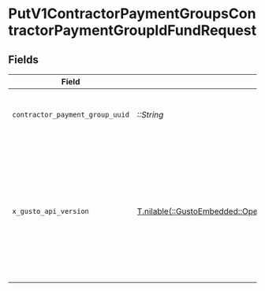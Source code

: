 # PutV1ContractorPaymentGroupsContractorPaymentGroupIdFundRequest


## Fields

| Field                                                                                                                                                                                                                               | Type                                                                                                                                                                                                                                | Required                                                                                                                                                                                                                            | Description                                                                                                                                                                                                                         |
| ----------------------------------------------------------------------------------------------------------------------------------------------------------------------------------------------------------------------------------- | ----------------------------------------------------------------------------------------------------------------------------------------------------------------------------------------------------------------------------------- | ----------------------------------------------------------------------------------------------------------------------------------------------------------------------------------------------------------------------------------- | ----------------------------------------------------------------------------------------------------------------------------------------------------------------------------------------------------------------------------------- |
| `contractor_payment_group_uuid`                                                                                                                                                                                                     | *::String*                                                                                                                                                                                                                          | :heavy_check_mark:                                                                                                                                                                                                                  | The UUID of the contractor payment group                                                                                                                                                                                            |
| `x_gusto_api_version`                                                                                                                                                                                                               | [T.nilable(::GustoEmbedded::Operations::PutV1ContractorPaymentGroupsContractorPaymentGroupIdFundHeaderXGustoAPIVersion)](../../models/operations/putv1contractorpaymentgroupscontractorpaymentgroupidfundheaderxgustoapiversion.md) | :heavy_minus_sign:                                                                                                                                                                                                                  | Determines the date-based API version associated with your API call. If none is provided, your application's [minimum API version](https://docs.gusto.com/embedded-payroll/docs/api-versioning#minimum-api-version) is used.        |
